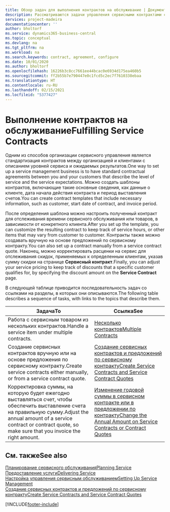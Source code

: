```yaml
---
title: Обзор задач для выполнения контрактов на обслуживание | Документация Майкрософт
description: Рассматриваются задачи управления сервисными контрактами с клиентами.
services: project-madeira
documentationcenter: ''
author: bholtorf
ms.service: dynamics365-business-central
ms.topic: conceptual
ms.devlang: na
ms.tgt_pltfrm: na
ms.workload: na
ms.search.keywords: contract, agreement, configure
ms.date: 10/01/2020
ms.author: bholtorf
ms.openlocfilehash: 16226b3c8cc7661ee44bcac0e6934d175ea460b5
ms.sourcegitcommit: ff2b55b7e790447e0c1fcd5c2ec7f7610338ebaa
ms.translationtype: HT
ms.contentlocale: ru-RU
ms.lasthandoff: 02/15/2021
ms.locfileid: "5377427"
---
```

# <a name="fulfilling-service-contracts"></a><span data-ttu-id="0a7c4-103">Выполнение контрактов на обслуживание</span><span class="sxs-lookup"><span data-stu-id="0a7c4-103">Fulfilling Service Contracts</span></span> 
<span data-ttu-id="0a7c4-104">Одним из способов организации сервисного управления является стандартизация контрактов между организацией и клиентами с описанием уровней сервиса и ожидаемых результатов.</span><span class="sxs-lookup"><span data-stu-id="0a7c4-104">One way to set up a service management business is to have standard contractual agreements between you and your customers that describe the level of service and the service expectations.</span></span> <span data-ttu-id="0a7c4-105">Можно создать шаблоны контрактов, включающие такие основные сведения, как данные о клиенте, дата начала действия контракта и период выставления счетов.</span><span class="sxs-lookup"><span data-stu-id="0a7c4-105">You can create contract templates that include necessary information, such as customer, start date of contract, and invoice period.</span></span>  
  
<span data-ttu-id="0a7c4-106">После определения шаблона можно настроить полученный контракт для отслеживания времени сервисного обслуживания или товаров, в зависимости от конкретного клиента.</span><span class="sxs-lookup"><span data-stu-id="0a7c4-106">After you set up the template, you can customize the resulting contract to keep track of service hours, or other items that may vary from customer to customer.</span></span> <span data-ttu-id="0a7c4-107">Контракты также можно создавать вручную на основе предложений по сервисному контракту.</span><span class="sxs-lookup"><span data-stu-id="0a7c4-107">You can also set up a contract manually from a service contract quote.</span></span> <span data-ttu-id="0a7c4-108">Наконец, можно корректировать расценки на сервис для отслеживания скидок, применяемых к определенным клиентам, указав сумму скидки на странице **Сервисный контракт**.</span><span class="sxs-lookup"><span data-stu-id="0a7c4-108">Finally, you can adjust your service pricing to keep track of discounts that a specific customer qualifies for, by specifying the discount amount on the **Service Contract** page.</span></span>  

<span data-ttu-id="0a7c4-109">В следующей таблице приводится последовательность задач со ссылками на разделы, в которых они описываются.</span><span class="sxs-lookup"><span data-stu-id="0a7c4-109">The following table describes a sequence of tasks, with links to the topics that describe them.</span></span>   
  
|<span data-ttu-id="0a7c4-110">**Задача**</span><span class="sxs-lookup"><span data-stu-id="0a7c4-110">**To**</span></span>|<span data-ttu-id="0a7c4-111">**Ссылка**</span><span class="sxs-lookup"><span data-stu-id="0a7c4-111">**See**</span></span>|  
|------------|-------------|  
|<span data-ttu-id="0a7c4-112">Работа с сервисным товаром из нескольких контрактов.</span><span class="sxs-lookup"><span data-stu-id="0a7c4-112">Handle a service item under multiple contracts.</span></span> | [<span data-ttu-id="0a7c4-113">Несколько контрактов</span><span class="sxs-lookup"><span data-stu-id="0a7c4-113">Multiple Contracts</span></span>](service-multiple-contracts.md)|  
|<span data-ttu-id="0a7c4-114">Создание сервисных контрактов вручную или на основе предложения по сервисному контракту.</span><span class="sxs-lookup"><span data-stu-id="0a7c4-114">Create service contracts either manually, or from a service contract quote.</span></span>| [<span data-ttu-id="0a7c4-115">Создание сервисных контрактов и предложений по сервисному контракту</span><span class="sxs-lookup"><span data-stu-id="0a7c4-115">Create Service Contracts and Service Contract Quotes</span></span>](service-how-to-create-service-contracts-and-service-contract-quotes.md)|
|<span data-ttu-id="0a7c4-116">Корректировка суммы, на которую будет ежегодно выставляться счет, чтобы обеспечить выставление счета на правильную сумму.</span><span class="sxs-lookup"><span data-stu-id="0a7c4-116">Adjust the annual amount of a service contract or contract quote, so make sure that you invoice the right amount.</span></span>|[<span data-ttu-id="0a7c4-117">Изменение годовой суммы в сервисном контракте или в предложении по контракту</span><span class="sxs-lookup"><span data-stu-id="0a7c4-117">Change the Annual Amount on Service Contracts or Contract Quotes</span></span>](service-how-to-change-the-annual-amount-on-service-contracts-or-contract-quotes.md)|

## <a name="see-also"></a><span data-ttu-id="0a7c4-118">См. также</span><span class="sxs-lookup"><span data-stu-id="0a7c4-118">See also</span></span>
[<span data-ttu-id="0a7c4-119">Планирование сервисного обслуживания</span><span class="sxs-lookup"><span data-stu-id="0a7c4-119">Planning Service</span></span>](service-plan-service.md)  
[<span data-ttu-id="0a7c4-120">Предоставление услуги</span><span class="sxs-lookup"><span data-stu-id="0a7c4-120">Delivering Service</span></span>](service-deliver-service.md)  
[<span data-ttu-id="0a7c4-121">Настройка управления сервисным обслуживанием</span><span class="sxs-lookup"><span data-stu-id="0a7c4-121">Setting Up Service Management</span></span>](service-setup-service.md)  
[<span data-ttu-id="0a7c4-122">Создание сервисных контрактов и предложений по сервисному контракту</span><span class="sxs-lookup"><span data-stu-id="0a7c4-122">Create Service Contracts and Service Contract Quotes</span></span>](service-how-to-create-service-contracts-and-service-contract-quotes.md)  


[!INCLUDE[footer-include](includes/footer-banner.md)]